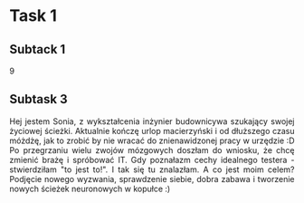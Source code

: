 
# **Task 1**
## Subtack 1
9
## Subtask 3
<p align="justify"> Hej jestem Sonia, z wykształcenia inżynier budownicywa szukający swojej życiowej ścieżki. Aktualnie kończę urlop macierzyński i od dłuższego czasu móżdżę, jak to zrobić by nie wracać do znienawidzonej pracy w urzędzie :D Po przegrzaniu wielu zwojów mózgowych doszłam do wniosku, że chcę zmienić brażę i spróbować IT. Gdy poznałazm cechy idealnego testera - stwierdziłam "to jest to!". I tak się tu znalazłam. A co jest moim celem? Podjęcie nowego wyzwania, sprawdzenie siebie, dobra zabawa i tworzenie nowych ścieżek neuronowych w kopułce :) </p>
